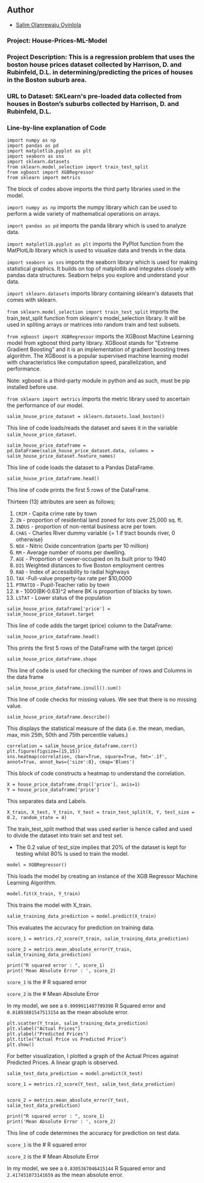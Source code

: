 ## Author

* [Salim Olanrewaju Oyinlola](https://twitter.com/salimopines)

### Project: House-Prices-ML-Model

### Project Description: This is a regression problem that uses the boston house prices dataset collected by Harrison, D. and Rubinfeld, D.L. in determining/predicting the prices of houses in the Boston suburb area. 

### URL to Dataset: SKLearn's pre-loaded data collected from houses in Boston’s suburbs collected by Harrison, D. and Rubinfeld, D.L. 

### Line-by-line explanation of Code

```
import numpy as np
import pandas as pd
import matplotlib.pyplot as plt
import seaborn as sns
import sklearn.datasets
from sklearn.model_selection import train_test_split
from xgboost import XGBRegressor
from sklearn import metrics
```
The block of codes above imports the third party libraries used in the model.  

`import numpy as np` imports the numpy library which can be used to perform a wide variety of mathematical operations on arrays.

`import pandas as pd` imports the panda library which is used to analyze data.

`import matplotlib.pyplot as plt` imports the PyPlot function from the MatPlotLib library which is used to visualize data and trends in the data.

`import seaborn as sns` imports the seaborn library which is used for making statistical graphics. It builds on top of matplotlib and integrates closely with pandas data structures. Seaborn helps you explore and understand your data.

`import sklearn.datasets` imports library containing sklearn's datasets that comes with sklearn. 

`from sklearn.model_selection import train_test_split` imports the train_test_split function from sklearn's model_selection library. It will be used in spliting arrays or matrices into random train and test subsets.

`from xgboost import XGBRegressor` imports the XGBoost Machine Learning model from xgboost third party library. XGBoost stands for "Extreme Gradient Boosting" and it is an implementation of gradient boosting trees algorithm. The XGBoost is a popular supervised machine learning model with characteristics like computation speed, parallelization, and performance.

Note: xgboost is a third-party module in python and as such, must be pip installed before use. 

`from sklearn import metrics` imports the metric library used to ascertain the performance of our model.

```
salim_house_price_dataset = sklearn.datasets.load_boston()
```
This line of code loads/reads the dataset and saves it in the variable `salim_house_price_dataset`.

```
salim_house_price_dataframe = pd.DataFrame(salim_house_price_dataset.data, columns = salim_house_price_dataset.feature_names)
```
This line of code loads the dataset to a Pandas DataFrame.

```
salim_house_price_dataframe.head()
```

This line of code prints the first 5 rows of the DataFrame.

Thirteen (13) attributes are seen as follows;
1. `CRIM` - Capita crime rate by town
2. `ZN` - proportion of residential land zoned for lots over 25,000 sq. ft. 
3. `INDUS` - proportion of non-rental business acre per town.
4. `CHAS` - Charles River dummy variable {= 1 if tract bounds river, 0 otherwise}
5. `NOX` - Nitric Oxide concentration {parts per 10 million}
6. `RM` - Average number of rooms per dwelling.
7. `AGE` - Proportion of owner-occupied on its built prior to 1940
8. `DIS`  Weighted distances to five Boston employment centres
9. `RAD` - Index of accessibility to radial highways
10. `TAX` -Full-value property-tax rate per $10,0000
11. `PTRATIO` -  Pupil-Teacher ratio by town
12. `B` - 1000(BK-0.63)^2 where BK is proportion of blacks by town.
13. `LSTAT` - Lower status of the population

```
salim_house_price_dataframe['price'] = salim_house_price_dataset.target
```
This line of code adds the target (price) column to the DataFrame.

```
salim_house_price_dataframe.head()
```
This prints the first 5 rows of the DataFrame with the target (price)

```
salim_house_price_dataframe.shape
```
This line of code is used for checking the number of rows and Columns in the data frame

```
salim_house_price_dataframe.isnull().sum()
```

This line of code checks for missing values. We see that there is no missing value. 

```
salim_house_price_dataframe.describe()
```
This displays the statistical measure of the data (i.e.  the mean, median, max, min 25th, 50th and 75th percentile values.)

```
correlation = salim_house_price_dataframe.corr()
plt.figure(figsize=(15,15))
sns.heatmap(correlation, cbar=True, square=True, fmt='.1f', annot=True, annot_kws={'size':8}, cmap='Blues')
```
This block of code constructs a heatmap to understand the correlation.

```
X = house_price_dataframe.drop(['price'], axis=1)
Y = house_price_dataframe['price']
```
This separates data and Labels. 

```
X_train, X_test, Y_train, Y_test = train_test_split(X, Y, test_size = 0.2, random_state = 4)
```
The train_test_split method that was used earlier is hence called and used to divide the dataset into train set and test set. 

- The 0.2 value of test_size implies that 20% of the dataset is kept for testing whilst 80% is used to train the model. 

```
model = XGBRegressor()
```
This loads the model by creating an instance of the XGB Regressor Machine Learning Algorithm.

```
model.fit(X_train, Y_train)
```
This trains the model with X_train.

```
salim_training_data_prediction = model.predict(X_train)
```
This evaluates the accuracy for prediction on training data.

```
score_1 = metrics.r2_score(Y_train, salim_training_data_prediction)

score_2 = metrics.mean_absolute_error(Y_train, salim_training_data_prediction)

print("R squared error : ", score_1)
print('Mean Absolute Error : ', score_2)
```
`score_1` is the # R squared error

`score_2` is the # Mean Absolute Error

In my model, we see a `0.9999911407789398` R Squared error and `0.01893801547513154` as the mean absolute error. 

```
plt.scatter(Y_train, salim_training_data_prediction)
plt.xlabel("Actual Prices")
plt.ylabel("Predicted Prices")
plt.title("Actual Price vs Predicted Price")
plt.show()
```
For better visualization, I plotted a graph of the Actual Prices against Predicted Prices.
A linear graph is observed. 

```
salim_test_data_prediction = model.predict(X_test)

score_1 = metrics.r2_score(Y_test, salim_test_data_prediction)


score_2 = metrics.mean_absolute_error(Y_test, salim_test_data_prediction)

print("R squared error : ", score_1)
print('Mean Absolute Error : ', score_2)
```

This line of code determines the accuracy for prediction on test data. 

`score_1` is the # R squared error

`score_2` is the # Mean Absolute Error

In my model, we see a `0.8305367046415144` R Squared error and `2.417451073141659` as the mean absolute error. 

